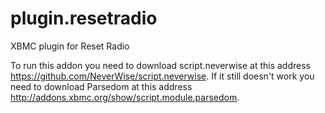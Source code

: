 plugin.resetradio
=================

XBMC plugin for Reset Radio

To run this addon you need to download script.neverwise at this address https://github.com/NeverWise/script.neverwise.
If it still doesn't work you need to download Parsedom at this address http://addons.xbmc.org/show/script.module.parsedom.
